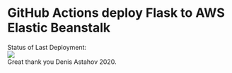 # GitHub Actions deploy Flask to AWS Elastic Beanstalk




Status of Last Deployment:<br>
<img src="https://github.com/Bobos77/Git_automation_AWS/workflows/CI-CD-Pipeline-to-AWS-ElasticBeastalk/badge.svg?branch=master"><br>
Great thank you  Denis Astahov 2020.
